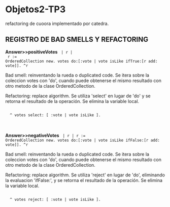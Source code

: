 # Objetos2-TP3
refactoring de cuoora implementado por catedra.

<h2>REGISTRO DE BAD SMELLS Y REFACTORING</h2>

<strong>Answer>>positiveVotes</strong>
<code>
  | r | <br>
  r := OrderedCollection new.
  votes do:[:vote | vote isLike ifTrue:[r add: vote]].
  ^r
</code>
<p>Bad smell: reinventando la rueda o duplicated code.
  Se itera sobre la coleccion votes con 'do', cuando puede obtenerse el mismo resultado con otro metodo de la clase OrderedCollection. </p>
<p>Refactoring: replace algorithm.
  Se utiliza 'select' en lugar de 'do' y se retorna el resultado de la operación. Se elimina la variable local.
</p>
<code>
  ^ votes select: [ :vote | vote isLike ].
</code>
<br><br>

<strong>Answer>>negativeVotes</strong>
<code>
  | r |
	r := OrderedCollection new.
	votes do:[:vote | vote isLike ifFalse:[r add: vote]].
	^r
</code>
<p>Bad smell: reinventando la rueda o duplicated code.
  Se itera sobre la coleccion votes con 'do', cuando puede obtenerse el mismo resultado con otro metodo de la clase OrderedCollection. 
</p>
<p>Refactoring: replace algorithm.
  Se utiliza 'reject' en lugar de 'do', eliminando la evaluacion 'ifFalse:', y se retorna el resultado de la operación. Se elimina la variable local.
</p>
<code>
  ^ votes reject: [ :vote | vote isLike ].
</code>
